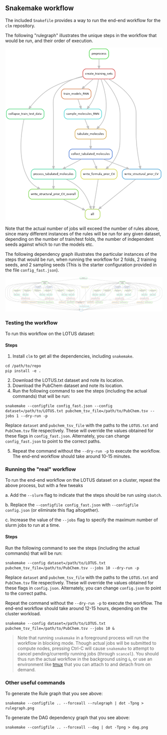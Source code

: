 ## Snakemake workflow

The included `Snakefile` provides a way to run the end-end workflow for the
`clm` repository.

The following "rulegraph" illustrates the unique steps in the workflow that would be run,
and their order of execution.

![Rulegraph](rulegraph.png "Rulegraph")

Note that the actual number of jobs will exceed the number of rules above, since many different
instances of the rules will be run for any given dataset, depending on the number of train/test folds,
the number of independent seeds against which to run the models etc.

The following dependency graph illustrates the particular instances of the steps that would be run, when
running the workflow for 2 folds, 2 training seeds, and 2 sampling seeds (This is the starter configuration provided in the file `config_fast.json`).

![DAG](dag.png "DAG")


### Testing the workflow

To run this workflow on the LOTUS dataset:

#### Steps

1. Install `clm` to get all the dependencies, including `snakemake`.
```
cd /path/to/repo
pip install -e .
```

2. Download the LOTUS.txt dataset and note its location.
3. Download the PubChem dataset and note its location.
4. Run the following command to see the steps (including the actual commands) that will be run:

```
snakemake --configfile config_fast.json --config dataset=/path/to/LOTUS.txt pubchem_tsv_file=/path/to/PubChem.tsv --jobs 1 --dry-run -p
```

Replace `dataset` and `pubchem_tsv_file` with the paths to the `LOTUS.txt` and `PubChem.tsv` file respectively. These will override the
values obtained for these flags in `config_fast.json`. Alternately, you can change `config_fast.json` to point to the correct paths.

5. Repeat the command without the `--dry-run -p` to execute the workflow. The end-end workflow should take around 10-15 minutes.


### Running the "real" workflow

To run the end-end workflow on the LOTUS dataset on a cluster, repeat the above process, but with a few tweaks

a. Add the `--slurm` flag to indicate that the steps should be run using `sbatch`.

b. Replace the `--configfile config_fast.json` with `--configfile config.json` (or eliminate this flag altogether).

c. Increase the value of the `--jobs` flag to specify the maximum number of slurm jobs to run at a time.

#### Steps

Run the following command to see the steps (including the actual commands) that will be run:

```
snakemake --config dataset=/path/to/LOTUS.txt pubchem_tsv_file=/path/to/PubChem.tsv --jobs 10 --dry-run -p
```

Replace `dataset` and `pubchem_tsv_file` with the paths to the `LOTUS.txt` and `PubChem.tsv` file respectively. These will override the
values obtained for these flags in `config.json`. Alternately, you can change `config.json` to point to the correct paths.

Repeat the command without the `--dry-run -p` to execute the workflow. The end-end workflow should take around 12-15 hours, depending on the cluster workload.

```
snakemake --config dataset=/path/to/LOTUS.txt pubchem_tsv_file=/path/to/PubChem.tsv --jobs 10 &
```

> Note that running `snakemake` in a foreground process will run the workflow in blocking mode. Though actual jobs will be submitted to compute nodes, pressing
Ctrl-C will cause `snakemake` to attempt to cancel pending/currently running jobs (through `scancel`). You should thus run the actual workflow in the background
using `&`, or use an environment like [tmux](https://github.com/tmux/tmux/wiki/Getting-Started) that you can attach to and detach from on demand.



### Other useful commands

To generate the Rule graph that you see above:
```
snakemake --configfile .. --forceall --rulegraph | dot -Tpng > rulegraph.png
```

To generate the DAG dependency graph that you see above:
```
snakemake --configfile .. --forceall --dag | dot -Tpng > dag.png
```
